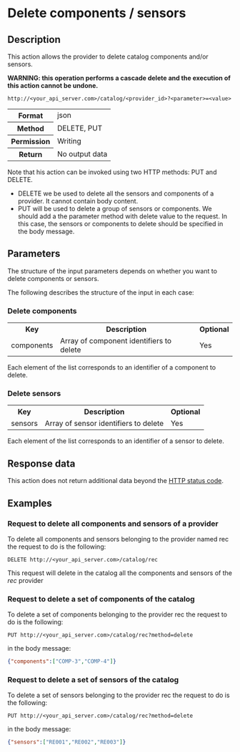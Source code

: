 Delete components / sensors
===========================

## Description

This action allows the provider to delete catalog components and/or sensors. 

**WARNING: this operation performs a cascade delete and the execution of this action cannot be undone.**

```
http://<your_api_server.com>/catalog/<provider_id>?<parameter>=<value>
```

<table>
	<tbody>
		<tr>
			<th>Format</th>
			<td>json</td>
		</tr>
		<tr>
			<th>Method</th>
			<td>DELETE, PUT</td>
		</tr>
		<tr>
			<th>Permission</th>
			<td>Writing</td>
		</tr>
		<tr>
			<th>Return</th>
			<td>No output data</td>
		</tr>
	</tbody>
</table>

Note that his action can be invoked using two HTTP methods: PUT and DELETE.

* DELETE we be used to delete all the sensors and components of a provider. It cannot contain body content.
* PUT will be used to delete a group of sensors or components. We should add a the parameter method with delete value to the request. In this case, the sensors or components to delete should be specified in the body message.

## Parameters

The structure of the input parameters depends on whether you want to delete components or sensors.

The following describes the structure of the input in each case:

### Delete components

<table>
	<tbody>
		<tr>
			<th>Key</th>
			<th>Description</th>
			<th>Optional</th>
		</tr>
		<tr>
			<td>components</td>
			<td>Array of component identifiers to delete</td>
			<td>Yes</td>
		</tr>
	</tbody>
</table>

Each element of the list corresponds to an identifier of a component to delete.

### Delete sensors

<table>
	<tbody>
		<tr>
			<th>Key</th>
			<th>Description</th>
			<th>Optional</th>
		</tr>
		<tr>
			<td>sensors</td>
			<td>Array of sensor identifiers to delete</td>
			<td>Yes</td>
		</tr>
	</tbody>
</table>

Each element of the list corresponds to an identifier of a sensor to delete.

## Response data

This action does not return additional data beyond the [HTTP status code](../../general_model.html#reply).

## Examples

### Request to delete all components and sensors of a provider

To delete all components and sensors belonging to the provider named rec the request to do is the following:

```
DELETE http://<your_api_server.com>/catalog/rec
```

This request will delete in the catalog all the components and sensors of the <em>rec</em> provider

### Request to delete a set of components of the catalog

To delete a set of components belonging to the provider rec the request to do is the following:

```
PUT http://<your_api_server.com>/catalog/rec?method=delete
```

in the body message:

```json
{"components":["COMP-3","COMP-4"]}
```

### Request to delete a set of sensors of the catalog

To delete a set of sensors belonging to the provider rec the request to do is the following:

```
PUT http://<your_api_server.com>/catalog/rec?method=delete
```

in the body message:

```json
{"sensors":["RE001","RE002","RE003"]}
```
